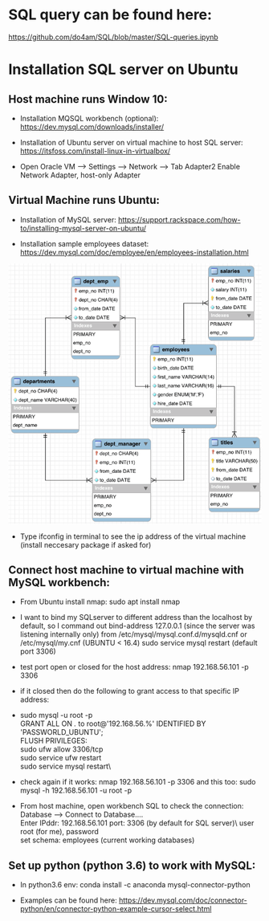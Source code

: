 # SQL query can be found here:

https://github.com/do4am/SQL/blob/master/SQL-queries.ipynb

# Installation SQL server on Ubuntu 

## Host machine runs Window 10:

  * Installation MQSQL workbench (optional): https://dev.mysql.com/downloads/installer/
   
  * Installation of Ubuntu server on virtual machine to host SQL server: https://itsfoss.com/install-linux-in-virtualbox/
  
  * Open Oracle VM --> Settings --> Network --> Tab Adapter2 Enable Network Adapter, host-only Adapter

## Virtual Machine runs Ubuntu:

  * Installation of MySQL server: https://support.rackspace.com/how-to/installing-mysql-server-on-ubuntu/

  * Installation sample employees dataset: https://dev.mysql.com/doc/employee/en/employees-installation.html
  
  <p align="center">
    <img width="600" src="employees-schema.png">
  </p>

  * Type ifconfig in terminal to see the ip address of the virtual machine (install neccesary package if asked for)
  
 ## Connect host machine to virtual machine with MySQL workbench:
 
  * From Ubuntu install nmap: sudo apt install nmap
  
  * I want to bind my SQLserver to different address than the localhost by default, so I command out bind-address 127.0.0.1 (since the server was listening internally only) from /etc/mysql/mysql.conf.d/mysqld.cnf or /etc/mysql/my.cnf (UBUNTU < 16.4)
sudo service mysql restart (default port 3306)

  * test port open or closed for the host address: nmap 192.168.56.101 -p 3306
  
  * if it closed then do the following to grant access to that specific IP address: 
  
  * sudo mysql -u root -p\
    GRANT ALL ON *.* to root@'192.168.56.%' IDENTIFIED BY 'PASSWORLD_UBUNTU';\
    FLUSH PRIVILEGES:\
    sudo ufw allow 3306/tcp\
    sudo service ufw restart\
    sudo service mysql restart\
   
  * check again if it works: nmap 192.168.56.101 -p 3306 and this too: sudo mysql -h 192.168.56.101 -u root -p
  
  * From host machine, open workbench SQL to check the connection:
    Database --> Connect to Database.... \
    Enter IPddr: 192.168.56.101 port: 3306 (by default for SQL server)\ 
    user root (for me), password\
    set schema: employees (current working databases)
    
 ## Set up python (python 3.6) to work with MySQL:
 
  * In python3.6 env: conda install -c anaconda mysql-connector-python 
  
  * Examples can be found here: https://dev.mysql.com/doc/connector-python/en/connector-python-example-cursor-select.html
  
  
  
